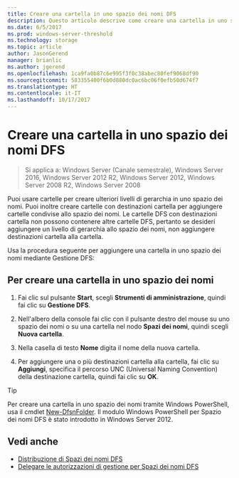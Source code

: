 ```yaml
---
title: Creare una cartella in uno spazio dei nomi DFS
description: Questo articolo descrive come creare una cartella in uno spazio dei nomi DFS
ms.date: 6/5/2017
ms.prod: windows-server-threshold
ms.technology: storage
ms.topic: article
author: JasonGerend
manager: brianlic
ms.author: jgerend
ms.openlocfilehash: 1ca9fa0b87c6e995f3f0c38abec80fef9068df90
ms.sourcegitcommit: 583355400f6b0d880dc0ac6bc06f0efb50d674f7
ms.translationtype: HT
ms.contentlocale: it-IT
ms.lasthandoff: 10/17/2017
---
```

# <a name="create-a-folder-in-a-dfs-namespace"></a>Creare una cartella in uno spazio dei nomi DFS

> Si applica a: Windows Server (Canale semestrale), Windows Server 2016, Windows Server 2012 R2, Windows Server 2012, Windows Server 2008 R2, Windows Server 2008

Puoi usare cartelle per creare ulteriori livelli di gerarchia in uno spazio dei nomi. Puoi inoltre creare cartelle con destinazioni cartella per aggiungere cartelle condivise allo spazio dei nomi. Le cartelle DFS con destinazioni cartella non possono contenere altre cartelle DFS, pertanto se desideri aggiungere un livello di gerarchia allo spazio dei nomi, non aggiungere destinazioni cartella alla cartella.

Usa la procedura seguente per aggiungere una cartella in uno spazio dei nomi mediante Gestione DFS:

## <a name="to-create-a-folder-in-a-dfs-namespace"></a>Per creare una cartella in uno spazio dei nomi

1.  Fai clic sul pulsante **Start**, scegli **Strumenti di amministrazione**, quindi fai clic su **Gestione DFS**.

2.  Nell'albero della console fai clic con il pulsante destro del mouse su uno spazio dei nomi o su una cartella nel nodo **Spazi dei nomi**, quindi scegli **Nuova cartella**.

3.  Nella casella di testo **Nome** digita il nome della nuova cartella.

4.  Per aggiungere una o più destinazioni cartella alla cartella, fai clic su **Aggiungi**, specifica il percorso UNC (Universal Naming Convention) della destinazione cartella, quindi fai clic su **OK**.


> [!TIP]
> Per creare una cartella in uno spazio dei nomi tramite Windows PowerShell, usa il cmdlet [New-DfsnFolder](https://docs.microsoft.com/powershell/module/dfsn/new-dfsnfolder). Il modulo Windows PowerShell per Spazio dei nomi DFS è stato introdotto in Windows Server 2012.


## <a name="see-also"></a>Vedi anche

-   [Distribuzione di Spazi dei nomi DFS](deploying-dfs-namespaces.md)
-   [Delegare le autorizzazioni di gestione per Spazi dei nomi DFS](delegate-management-permissions-for-dfs-namespaces.md)


